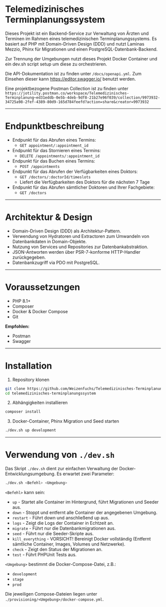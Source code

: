 # Telemedizinisches Terminplanungssystem

Dieses Projekt ist ein Backend-Service zur Verwaltung von Ärzten und Terminen im Rahmen eines telemedizinischen Terminplanungssystems. Es basiert auf PHP mit Domain-Driven Design (DDD) und nutzt Laminas Mezzio, Phinx für Migrationen und einen PostgreSQL-Datenbank-Backend.

Zur Trennung der Umgebungen nutzt dieses Projekt Docker Container und ein dev.sh script setup um diese zu orchestrieren.

Die API-Dokumentation ist zu finden unter `/docs/openapi.yml`. Zum Einsehen dieser kann https://editor.swagger.io/ benutzt werden.


Eine projektbezogene Postman Collection ist zu finden unter `https://jotility.postman.co/workspace/Telemedizinisches-Terminplanung~ed31eddb-0e5b-4deb-9df8-21b27e96f039/collection/9973932-34725a98-2fef-4389-80d9-165d784feefd?action=share&creator=9973932`

---

# Endpunktbeschreibung

- Endpunkt für das Abrufen eines Termins:
    - `GET appointment/:appointment_id`
- Endpunkt für das Stornieren eines Termins:
    - `DELETE /appointments/:appointment_id`
- Endpunkt für das Buchen eines Termins:
  - `POST /appointments`
- Endpunkt für das Abrufen der Verfügbarkeiten eines Doktors:
  - `GET /doctors/:doctorId/timeslots`
  - Liefert die Verfügbarkeiten des Doktors für die nächsten 7 Tage
- Endpunkt für das Abrufen sämtlicher Doktoren und Ihrer Fachgebiete:
  - `GET /doctors`

---

# Architektur & Design

- Domain-Driven Design (DDD) als Architektur-Pattern.
- Verwendung von Hydratoren und Extractoren zum Umwandeln von Datenbankdaten in Domain-Objekte.
- Nutzung von Services und Repositories zur Datenbankabstraktion.
- JSON-Antworten werden über PSR-7-konforme HTTP-Handler zurückgegeben.
- Datenbankzugriff via PDO mit PostgreSQL.

---

# Voraussetzungen

- PHP 8.1+
- Composer
- Docker & Docker Compose
- Git

**Empfohlen:**
- Postman
- Swagger

---

# Installation

1. Repository klonen

```bash
git clone https://github.com/Weizenfuchs/Telemedizinisches-Terminplanungssystem.git
cd telemedizinisches-terminplanungssystem
```

2. Abhängigkeiten installieren

```bash
composer install
```

3. Docker-Container, Phinx Migration und Seed starten

```bash
./dev.sh up development
```

---

# Verwendung von `./dev.sh`

Das Skript `./dev.sh` dient zur einfachen Verwaltung der Docker-Entwicklungsumgebung. Es erwartet zwei Parameter:

```bash
./dev.sh <Befehl> <Umgebung>
```

`<Befehl>` kann sein:

- `up` - Startet alle Container im Hintergrund, führt Migrationen und Seeder aus.
- `down` - Stoppt und entfernt alle Container der angegebenen Umgebung.
- `restart` - Führt down und anschließend up aus.
- `logs` - Zeigt die Logs der Container in Echtzeit an.
- `migrate` - Führt nur die Datenbankmigrationen aus.
- `seed` - Führt nur die Seeder-Skripte aus.
- `kill_everything` - VORSICHT! Bereinigt Docker vollständig (Entfernt sämtliche Container, Images, Volumes und Netzwerke).
- `check` - Zeigt den Status der Migrationen an.
- `test` - Führt PHPUnit Tests aus.

`<Umgebung>` bestimmt die Docker-Compose-Datei, z.B.:
- `development`
- `stage`
- `prod`

Die jeweiligen Compose-Dateien liegen unter `./provisioning/<Umgebung>/docker-compose.yml`.

